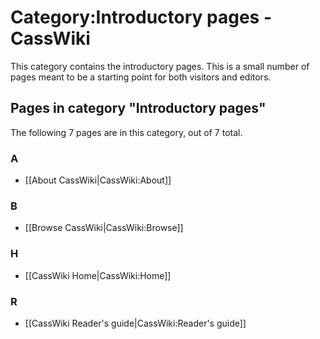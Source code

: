# Category:Introductory pages - CassWiki
This category contains the introductory pages. This is a small number of pages meant to be a starting point for both visitors and editors.



Pages in category "Introductory pages"
--------------------------------------

The following 7 pages are in this category, out of 7 total.

### A

*   [[About CassWiki|CassWiki:About]]

### B

*   [[Browse CassWiki|CassWiki:Browse]]

### H

*   [[CassWiki Home|CassWiki:Home]]
### R

*   [[CassWiki Reader's guide|CassWiki:Reader's guide]]